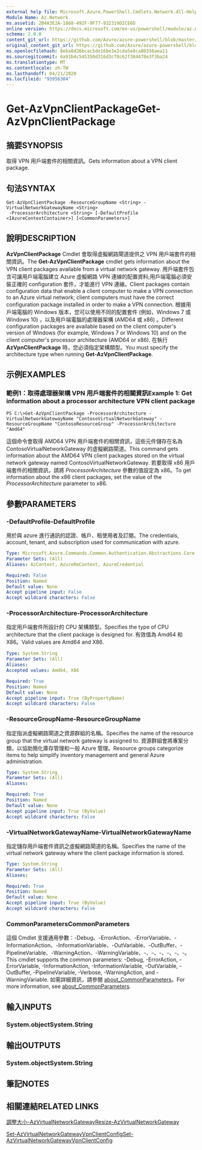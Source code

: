 ```yaml
---
external help file: Microsoft.Azure.PowerShell.Cmdlets.Network.dll-Help.xml
Module Name: Az.Network
ms.assetid: 2B4A3E2A-1868-492F-9F77-932319D2CE6D
online version: https://docs.microsoft.com/en-us/powershell/module/az.network/get-azvpnclientpackage
schema: 2.0.0
content_git_url: https://github.com/Azure/azure-powershell/blob/master/src/Network/Network/help/Get-AzVpnClientPackage.md
original_content_git_url: https://github.com/Azure/azure-powershell/blob/master/src/Network/Network/help/Get-AzVpnClientPackage.md
ms.openlocfilehash: 8eba8d26bcac5de16be3e2cda5e8ca80356aea11
ms.sourcegitcommit: 6a91b4c545350d316d3cf8c62f384478e3f3ba24
ms.translationtype: MT
ms.contentlocale: zh-TW
ms.lasthandoff: 04/21/2020
ms.locfileid: "93956304"
---
```

# <span data-ttu-id="08ccb-101">Get-AzVpnClientPackage</span><span class="sxs-lookup"><span data-stu-id="08ccb-101">Get-AzVpnClientPackage</span></span>

## <span data-ttu-id="08ccb-102">摘要</span><span class="sxs-lookup"><span data-stu-id="08ccb-102">SYNOPSIS</span></span>
<span data-ttu-id="08ccb-103">取得 VPN 用戶端套件的相關資訊。</span><span class="sxs-lookup"><span data-stu-id="08ccb-103">Gets information about a VPN client package.</span></span>

## <span data-ttu-id="08ccb-104">句法</span><span class="sxs-lookup"><span data-stu-id="08ccb-104">SYNTAX</span></span>

```
Get-AzVpnClientPackage -ResourceGroupName <String> -VirtualNetworkGatewayName <String>
 -ProcessorArchitecture <String> [-DefaultProfile <IAzureContextContainer>] [<CommonParameters>]
```

## <span data-ttu-id="08ccb-105">說明</span><span class="sxs-lookup"><span data-stu-id="08ccb-105">DESCRIPTION</span></span>
<span data-ttu-id="08ccb-106">**AzVpnClientPackage** Cmdlet 會取得虛擬網路閘道提供之 VPN 用戶端套件的相關資訊。</span><span class="sxs-lookup"><span data-stu-id="08ccb-106">The **Get-AzVpnClientPackage** cmdlet gets information about the VPN client packages available from a virtual network gateway.</span></span>
<span data-ttu-id="08ccb-107">用戶端套件包含可讓用戶端電腦建立 Azure 虛擬網路 VPN 連線的配置資料;用戶端電腦必須安裝正確的 configuration 套件，才能進行 VPN 連線。</span><span class="sxs-lookup"><span data-stu-id="08ccb-107">Client packages contain configuration data that enable a client computer to make a VPN connection to an Azure virtual network; client computers must have the correct configuration package installed in order to make a VPN connection.</span></span>
<span data-ttu-id="08ccb-108">根據用戶端電腦的 Windows 版本，您可以使用不同的配置套件 (例如，Windows 7 或 Windows 10) ，以及用戶端電腦的處理器架構 (AMD64 或 x86) 。</span><span class="sxs-lookup"><span data-stu-id="08ccb-108">Different configuration packages are available based on the client computer's version of Windows (for example, Windows 7 or Windows 10) and on the client computer's processor architecture (AMD64 or x86).</span></span>
<span data-ttu-id="08ccb-109">在執行 **AzVpnClientPackage** 時，您必須指定架構類型。</span><span class="sxs-lookup"><span data-stu-id="08ccb-109">You must specify the architecture type when running **Get-AzVpnClientPackage**.</span></span>

## <span data-ttu-id="08ccb-110">示例</span><span class="sxs-lookup"><span data-stu-id="08ccb-110">EXAMPLES</span></span>

### <span data-ttu-id="08ccb-111">範例1：取得處理器架構 VPN 用戶端套件的相關資訊</span><span class="sxs-lookup"><span data-stu-id="08ccb-111">Example 1: Get information about a processor architecture VPN client package</span></span>
```
PS C:\>Get-AzVpnClientPackage -ProcessorArchitecture -VirtualNetworkGatewayName "ContosoVirtualNetworkGateway" -ResourceGroupName "ContosoResourceGroup" -ProcessorArchitecture "Amd64"
```

<span data-ttu-id="08ccb-112">這個命令會取得 AMD64 VPN 用戶端套件的相關資訊，這些元件儲存在名為 ContosoVirtualNetworkGateway 的虛擬網路閘道。</span><span class="sxs-lookup"><span data-stu-id="08ccb-112">This command gets information about the AMD64 VPN client packages stored on the virtual network gateway named ContosoVirtualNetworkGateway.</span></span>
<span data-ttu-id="08ccb-113">若要取得 x86 用戶端套件的相關資訊，請將 *ProcessorArchitecture* 參數的值設定為 x86。</span><span class="sxs-lookup"><span data-stu-id="08ccb-113">To get information about the x86 client packages, set the value of the *ProcessorArchitecture* parameter to x86.</span></span>

## <span data-ttu-id="08ccb-114">參數</span><span class="sxs-lookup"><span data-stu-id="08ccb-114">PARAMETERS</span></span>

### <span data-ttu-id="08ccb-115">-DefaultProfile</span><span class="sxs-lookup"><span data-stu-id="08ccb-115">-DefaultProfile</span></span>
<span data-ttu-id="08ccb-116">用於與 azure 進行通訊的認證、帳戶、租使用者及訂閱。</span><span class="sxs-lookup"><span data-stu-id="08ccb-116">The credentials, account, tenant, and subscription used for communication with azure.</span></span>

```yaml
Type: Microsoft.Azure.Commands.Common.Authentication.Abstractions.Core.IAzureContextContainer
Parameter Sets: (All)
Aliases: AzContext, AzureRmContext, AzureCredential

Required: False
Position: Named
Default value: None
Accept pipeline input: False
Accept wildcard characters: False
```

### <span data-ttu-id="08ccb-117">-ProcessorArchitecture</span><span class="sxs-lookup"><span data-stu-id="08ccb-117">-ProcessorArchitecture</span></span>
<span data-ttu-id="08ccb-118">指定用戶端套件所設計的 CPU 架構類型。</span><span class="sxs-lookup"><span data-stu-id="08ccb-118">Specifies the type of CPU architecture that the client package is designed for.</span></span>
<span data-ttu-id="08ccb-119">有效值為 Amd64 和 X86。</span><span class="sxs-lookup"><span data-stu-id="08ccb-119">Valid values are Amd64 and X86.</span></span>

```yaml
Type: System.String
Parameter Sets: (All)
Aliases:
Accepted values: Amd64, X86

Required: True
Position: Named
Default value: None
Accept pipeline input: True (ByPropertyName)
Accept wildcard characters: False
```

### <span data-ttu-id="08ccb-120">-ResourceGroupName</span><span class="sxs-lookup"><span data-stu-id="08ccb-120">-ResourceGroupName</span></span>
<span data-ttu-id="08ccb-121">指定指派虛擬網路閘道之資源群組的名稱。</span><span class="sxs-lookup"><span data-stu-id="08ccb-121">Specifies the name of the resource group that the virtual network gateway is assigned to.</span></span>
<span data-ttu-id="08ccb-122">資源群組會將專案分類，以協助簡化庫存管理和一般 Azure 管理。</span><span class="sxs-lookup"><span data-stu-id="08ccb-122">Resource groups categorize items to help simplify inventory management and general Azure administration.</span></span>

```yaml
Type: System.String
Parameter Sets: (All)
Aliases:

Required: True
Position: Named
Default value: None
Accept pipeline input: True (ByValue)
Accept wildcard characters: False
```

### <span data-ttu-id="08ccb-123">-VirtualNetworkGatewayName</span><span class="sxs-lookup"><span data-stu-id="08ccb-123">-VirtualNetworkGatewayName</span></span>
<span data-ttu-id="08ccb-124">指定儲存用戶端套件資訊之虛擬網路閘道的名稱。</span><span class="sxs-lookup"><span data-stu-id="08ccb-124">Specifies the name of the virtual network gateway where the client package information is stored.</span></span>

```yaml
Type: System.String
Parameter Sets: (All)
Aliases:

Required: True
Position: Named
Default value: None
Accept pipeline input: True (ByValue)
Accept wildcard characters: False
```

### <span data-ttu-id="08ccb-125">CommonParameters</span><span class="sxs-lookup"><span data-stu-id="08ccb-125">CommonParameters</span></span>
<span data-ttu-id="08ccb-126">這個 Cmdlet 支援通用參數：-Debug、-ErrorAction、-ErrorVariable、-InformationAction、-InformationVariable、-OutVariable、-OutBuffer、-PipelineVariable、-WarningAction、-WarningVariable、-、-、-、-、-、-。</span><span class="sxs-lookup"><span data-stu-id="08ccb-126">This cmdlet supports the common parameters: -Debug, -ErrorAction, -ErrorVariable, -InformationAction, -InformationVariable, -OutVariable, -OutBuffer, -PipelineVariable, -Verbose, -WarningAction, and -WarningVariable.</span></span> <span data-ttu-id="08ccb-127">如需詳細資訊，請參閱 [about_CommonParameters](http://go.microsoft.com/fwlink/?LinkID=113216)。</span><span class="sxs-lookup"><span data-stu-id="08ccb-127">For more information, see [about_CommonParameters](http://go.microsoft.com/fwlink/?LinkID=113216).</span></span>

## <span data-ttu-id="08ccb-128">輸入</span><span class="sxs-lookup"><span data-stu-id="08ccb-128">INPUTS</span></span>

### <span data-ttu-id="08ccb-129">System.object</span><span class="sxs-lookup"><span data-stu-id="08ccb-129">System.String</span></span>

## <span data-ttu-id="08ccb-130">輸出</span><span class="sxs-lookup"><span data-stu-id="08ccb-130">OUTPUTS</span></span>

### <span data-ttu-id="08ccb-131">System.object</span><span class="sxs-lookup"><span data-stu-id="08ccb-131">System.String</span></span>

## <span data-ttu-id="08ccb-132">筆記</span><span class="sxs-lookup"><span data-stu-id="08ccb-132">NOTES</span></span>

## <span data-ttu-id="08ccb-133">相關連結</span><span class="sxs-lookup"><span data-stu-id="08ccb-133">RELATED LINKS</span></span>

[<span data-ttu-id="08ccb-134">調整大小-AzVirtualNetworkGateway</span><span class="sxs-lookup"><span data-stu-id="08ccb-134">Resize-AzVirtualNetworkGateway</span></span>](./Resize-AzVirtualNetworkGateway.md)

[<span data-ttu-id="08ccb-135">Set-AzVirtualNetworkGatewayVpnClientConfig</span><span class="sxs-lookup"><span data-stu-id="08ccb-135">Set-AzVirtualNetworkGatewayVpnClientConfig</span></span>](./Set-AzVirtualNetworkGatewayVpnClientConfig.md)


